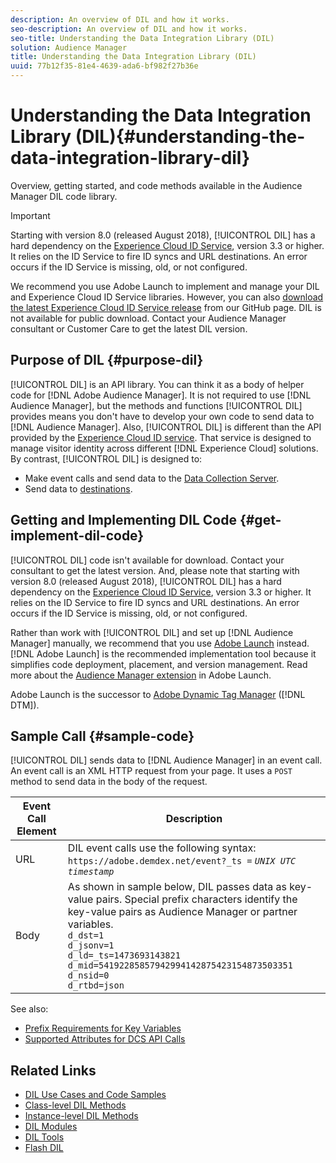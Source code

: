 ```yaml
---
description: An overview of DIL and how it works.
seo-description: An overview of DIL and how it works.
seo-title: Understanding the Data Integration Library (DIL)
solution: Audience Manager
title: Understanding the Data Integration Library (DIL)
uuid: 77b12f35-81e4-4639-ada6-bf982f27b36e
---
```


# Understanding the Data Integration Library (DIL){#understanding-the-data-integration-library-dil}

Overview, getting started, and code methods available in the Audience Manager DIL code library.

>[!IMPORTANT]
>
>Starting with version 8.0 (released August 2018), [!UICONTROL DIL] has a hard dependency on the [Experience Cloud ID Service](https://marketing.adobe.com/resources/help/en_US/mcvid/), version 3.3 or higher. It relies on the ID Service to fire ID syncs and URL destinations. An error occurs if the ID Service is missing, old, or not configured. 
>
>We recommend you use Adobe Launch to implement and manage your DIL and Experience Cloud ID Service libraries. However, you can also [download the latest Experience Cloud ID Service release](https://github.com/Adobe-Marketing-Cloud/id-service/releases) from our GitHub page. DIL is not available for public download. Contact your Audience Manager consultant or Customer Care to get the latest DIL version.


## Purpose of DIL {#purpose-dil}

[!UICONTROL DIL] is an API library. You can think it as a body of helper code for [!DNL Adobe Audience Manager]. It is not required to use [!DNL Audience Manager], but the methods and functions [!UICONTROL DIL] provides means you don't have to develop your own code to send data to [!DNL Audience Manager]. Also, [!UICONTROL DIL] is different than the API provided by the [Experience Cloud ID service](https://marketing.adobe.com/resources/help/en_US/mcvid/). That service is designed to manage visitor identity across different [!DNL Experience Cloud] solutions. By contrast, [!UICONTROL DIL] is designed to:

* Make event calls and send data to the [Data Collection Server](../reference/system-components/components-data-collection.md). 
* Send data to [destinations](../features/destinations/destinations.md).

## Getting and Implementing DIL Code {#get-implement-dil-code}

[!UICONTROL DIL] code isn't available for download. Contact your consultant to get the latest version. And, please note that starting with version 8.0 (released August 2018), [!UICONTROL DIL] has a hard dependency on the [Experience Cloud ID Service](https://marketing.adobe.com/resources/help/en_US/mcvid/), version 3.3 or higher. It relies on the ID Service to fire ID syncs and URL destinations. An error occurs if the ID Service is missing, old, or not configured.

Rather than work with [!UICONTROL DIL] and set up [!DNL Audience Manager] manually, we recommend that you use [Adobe Launch](https://docs.adobelaunch.com/) instead. [!DNL Adobe Launch] is the recommended implementation tool because it simplifies code deployment, placement, and version management. Read more about the [Audience Manager extension](https://docs.adobelaunch.com/extension-reference/web/adobe-audience-manager-extension) in Adobe Launch.

Adobe Launch is the successor to [Adobe Dynamic Tag Manager](https://marketing.adobe.com/resources/help/en_US/dtm/c_overview.html) ([!DNL DTM]).

## Sample Call {#sample-code}

[!UICONTROL DIL] sends data to [!DNL Audience Manager] in an event call. An event call is an XML HTTP request from your page. It uses a `POST` method to send data in the body of the request.

| Event Call Element | Description |
|--- |--- |
|URL|DIL event calls use the following syntax: `https://adobe.demdex.net/event?_ts =` *`UNIX UTC timestamp`*|
|Body|As shown in sample below,  DIL passes data as key-value pairs. Special prefix characters identify the key-value pairs as Audience Manager or partner variables.<br>`d_dst=1`<br>`d_jsonv=1`<br>`d_ld=_ts=1473693143821`<br>`d_mid=54192285857942994142875423154873503351`<br>`d_nsid=0`<br>`d_rtbd=json`<br>|

See also:
* [Prefix Requirements for Key Variables](../features/traits/trait-variable-prefixes.md)
* [Supported Attributes for DCS API Calls](../api/dcs-intro/dcs-api-reference/dcs-keys.md)
  
## Related Links

* [DIL Use Cases and Code Samples](/help/using/dil/dil-use-cases.md)
* [Class-level DIL Methods](/help/using/dil/dil-class-overview/dil-class-overview.md)
* [Instance-level DIL Methods](/help/using/dil/dil-instance-methods.md)
* [DIL Modules](/help/using/dil/dil-modules.md)
* [DIL Tools](/help/using/dil/dil-tools.md)
* [Flash DIL](/help/using/dil/dil-flash.md)